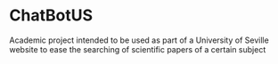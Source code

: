 # ChatBotUS
Academic project intended to be used as part of a University of Seville website to ease the searching of scientific papers of a certain subject
